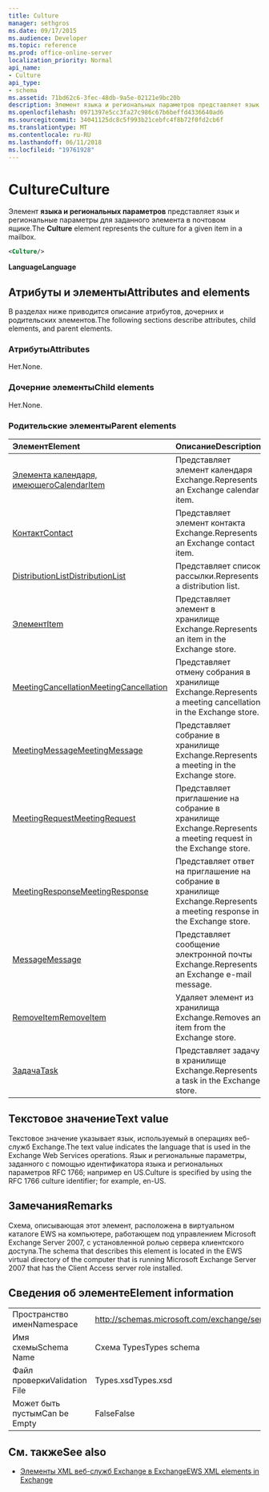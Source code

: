 ```yaml
---
title: Culture
manager: sethgros
ms.date: 09/17/2015
ms.audience: Developer
ms.topic: reference
ms.prod: office-online-server
localization_priority: Normal
api_name:
- Culture
api_type:
- schema
ms.assetid: 71bd62c6-3fec-48db-9a5e-02121e9bc20b
description: Элемент языка и региональных параметров представляет язык и региональные параметры для заданного элемента в почтовом ящике.
ms.openlocfilehash: 0971397e5cc3fa27c986c67b6beffd4336640ad6
ms.sourcegitcommit: 34041125dc8c5f993b21cebfc4f8b72f0fd2cb6f
ms.translationtype: MT
ms.contentlocale: ru-RU
ms.lasthandoff: 06/11/2018
ms.locfileid: "19761928"
---
```

# <a name="culture"></a><span data-ttu-id="a564e-103">Culture</span><span class="sxs-lookup"><span data-stu-id="a564e-103">Culture</span></span>

<span data-ttu-id="a564e-104">Элемент **языка и региональных параметров** представляет язык и региональные параметры для заданного элемента в почтовом ящике.</span><span class="sxs-lookup"><span data-stu-id="a564e-104">The **Culture** element represents the culture for a given item in a mailbox.</span></span> 
  
```xml
<Culture/>
```

 <span data-ttu-id="a564e-105">**Language**</span><span class="sxs-lookup"><span data-stu-id="a564e-105">**Language**</span></span>
## <a name="attributes-and-elements"></a><span data-ttu-id="a564e-106">Атрибуты и элементы</span><span class="sxs-lookup"><span data-stu-id="a564e-106">Attributes and elements</span></span>

<span data-ttu-id="a564e-107">В разделах ниже приводится описание атрибутов, дочерних и родительских элементов.</span><span class="sxs-lookup"><span data-stu-id="a564e-107">The following sections describe attributes, child elements, and parent elements.</span></span>
  
### <a name="attributes"></a><span data-ttu-id="a564e-108">Атрибуты</span><span class="sxs-lookup"><span data-stu-id="a564e-108">Attributes</span></span>

<span data-ttu-id="a564e-109">Нет.</span><span class="sxs-lookup"><span data-stu-id="a564e-109">None.</span></span>
  
### <a name="child-elements"></a><span data-ttu-id="a564e-110">Дочерние элементы</span><span class="sxs-lookup"><span data-stu-id="a564e-110">Child elements</span></span>

<span data-ttu-id="a564e-111">Нет.</span><span class="sxs-lookup"><span data-stu-id="a564e-111">None.</span></span>
  
### <a name="parent-elements"></a><span data-ttu-id="a564e-112">Родительские элементы</span><span class="sxs-lookup"><span data-stu-id="a564e-112">Parent elements</span></span>

|<span data-ttu-id="a564e-113">**Элемент**</span><span class="sxs-lookup"><span data-stu-id="a564e-113">**Element**</span></span>|<span data-ttu-id="a564e-114">**Описание**</span><span class="sxs-lookup"><span data-stu-id="a564e-114">**Description**</span></span>|
|:-----|:-----|
|[<span data-ttu-id="a564e-115">Элемента календаря, имеющего</span><span class="sxs-lookup"><span data-stu-id="a564e-115">CalendarItem</span></span>](calendaritem.md) <br/> |<span data-ttu-id="a564e-116">Представляет элемент календаря Exchange.</span><span class="sxs-lookup"><span data-stu-id="a564e-116">Represents an Exchange calendar item.</span></span>  <br/> |
|[<span data-ttu-id="a564e-117">Контакт</span><span class="sxs-lookup"><span data-stu-id="a564e-117">Contact</span></span>](contact.md) <br/> |<span data-ttu-id="a564e-118">Представляет элемент контакта Exchange.</span><span class="sxs-lookup"><span data-stu-id="a564e-118">Represents an Exchange contact item.</span></span>  <br/> |
|[<span data-ttu-id="a564e-119">DistributionList</span><span class="sxs-lookup"><span data-stu-id="a564e-119">DistributionList</span></span>](distributionlist.md) <br/> |<span data-ttu-id="a564e-120">Представляет список рассылки.</span><span class="sxs-lookup"><span data-stu-id="a564e-120">Represents a distribution list.</span></span>  <br/> |
|[<span data-ttu-id="a564e-121">Элемент</span><span class="sxs-lookup"><span data-stu-id="a564e-121">Item</span></span>](item.md) <br/> |<span data-ttu-id="a564e-122">Представляет элемент в хранилище Exchange.</span><span class="sxs-lookup"><span data-stu-id="a564e-122">Represents an item in the Exchange store.</span></span>  <br/> |
|[<span data-ttu-id="a564e-123">MeetingCancellation</span><span class="sxs-lookup"><span data-stu-id="a564e-123">MeetingCancellation</span></span>](meetingcancellation.md) <br/> |<span data-ttu-id="a564e-124">Представляет отмену собрания в хранилище Exchange.</span><span class="sxs-lookup"><span data-stu-id="a564e-124">Represents a meeting cancellation in the Exchange store.</span></span>  <br/> |
|[<span data-ttu-id="a564e-125">MeetingMessage</span><span class="sxs-lookup"><span data-stu-id="a564e-125">MeetingMessage</span></span>](meetingmessage.md) <br/> |<span data-ttu-id="a564e-126">Представляет собрание в хранилище Exchange.</span><span class="sxs-lookup"><span data-stu-id="a564e-126">Represents a meeting in the Exchange store.</span></span>  <br/> |
|[<span data-ttu-id="a564e-127">MeetingRequest</span><span class="sxs-lookup"><span data-stu-id="a564e-127">MeetingRequest</span></span>](meetingrequest.md) <br/> |<span data-ttu-id="a564e-128">Представляет приглашение на собрание в хранилище Exchange.</span><span class="sxs-lookup"><span data-stu-id="a564e-128">Represents a meeting request in the Exchange store.</span></span>  <br/> |
|[<span data-ttu-id="a564e-129">MeetingResponse</span><span class="sxs-lookup"><span data-stu-id="a564e-129">MeetingResponse</span></span>](meetingresponse.md) <br/> |<span data-ttu-id="a564e-130">Представляет ответ на приглашение на собрание в хранилище Exchange.</span><span class="sxs-lookup"><span data-stu-id="a564e-130">Represents a meeting response in the Exchange store.</span></span>  <br/> |
|[<span data-ttu-id="a564e-131">Message</span><span class="sxs-lookup"><span data-stu-id="a564e-131">Message</span></span>](message-ex15websvcsotherref.md) <br/> |<span data-ttu-id="a564e-132">Представляет сообщение электронной почты Exchange.</span><span class="sxs-lookup"><span data-stu-id="a564e-132">Represents an Exchange e-mail message.</span></span>  <br/> |
|[<span data-ttu-id="a564e-133">RemoveItem</span><span class="sxs-lookup"><span data-stu-id="a564e-133">RemoveItem</span></span>](removeitem.md) <br/> |<span data-ttu-id="a564e-134">Удаляет элемент из хранилища Exchange.</span><span class="sxs-lookup"><span data-stu-id="a564e-134">Removes an item from the Exchange store.</span></span>  <br/> |
|[<span data-ttu-id="a564e-135">Задача</span><span class="sxs-lookup"><span data-stu-id="a564e-135">Task</span></span>](task.md) <br/> |<span data-ttu-id="a564e-136">Представляет задачу в хранилище Exchange.</span><span class="sxs-lookup"><span data-stu-id="a564e-136">Represents a task in the Exchange store.</span></span>  <br/> |
   
## <a name="text-value"></a><span data-ttu-id="a564e-137">Текстовое значение</span><span class="sxs-lookup"><span data-stu-id="a564e-137">Text value</span></span>

<span data-ttu-id="a564e-138">Текстовое значение указывает язык, используемый в операциях веб-служб Exchange.</span><span class="sxs-lookup"><span data-stu-id="a564e-138">The text value indicates the language that is used in the Exchange Web Services operations.</span></span> <span data-ttu-id="a564e-139">Язык и региональные параметры, заданного с помощью идентификатора языка и региональных параметров RFC 1766; например en US.</span><span class="sxs-lookup"><span data-stu-id="a564e-139">Culture is specified by using the RFC 1766 culture identifier; for example, en-US.</span></span>
  
## <a name="remarks"></a><span data-ttu-id="a564e-140">Замечания</span><span class="sxs-lookup"><span data-stu-id="a564e-140">Remarks</span></span>

<span data-ttu-id="a564e-141">Схема, описывающая этот элемент, расположена в виртуальном каталоге EWS на компьютере, работающем под управлением Microsoft Exchange Server 2007, с установленной ролью сервера клиентского доступа.</span><span class="sxs-lookup"><span data-stu-id="a564e-141">The schema that describes this element is located in the EWS virtual directory of the computer that is running Microsoft Exchange Server 2007 that has the Client Access server role installed.</span></span>
  
## <a name="element-information"></a><span data-ttu-id="a564e-142">Сведения об элементе</span><span class="sxs-lookup"><span data-stu-id="a564e-142">Element information</span></span>

|||
|:-----|:-----|
|<span data-ttu-id="a564e-143">Пространство имен</span><span class="sxs-lookup"><span data-stu-id="a564e-143">Namespace</span></span>  <br/> |http://schemas.microsoft.com/exchange/services/2006/types  <br/> |
|<span data-ttu-id="a564e-144">Имя схемы</span><span class="sxs-lookup"><span data-stu-id="a564e-144">Schema Name</span></span>  <br/> |<span data-ttu-id="a564e-145">Схема Types</span><span class="sxs-lookup"><span data-stu-id="a564e-145">Types schema</span></span>  <br/> |
|<span data-ttu-id="a564e-146">Файл проверки</span><span class="sxs-lookup"><span data-stu-id="a564e-146">Validation File</span></span>  <br/> |<span data-ttu-id="a564e-147">Types.xsd</span><span class="sxs-lookup"><span data-stu-id="a564e-147">Types.xsd</span></span>  <br/> |
|<span data-ttu-id="a564e-148">Может быть пустым</span><span class="sxs-lookup"><span data-stu-id="a564e-148">Can be Empty</span></span>  <br/> |<span data-ttu-id="a564e-149">False</span><span class="sxs-lookup"><span data-stu-id="a564e-149">False</span></span>  <br/> |
   
## <a name="see-also"></a><span data-ttu-id="a564e-150">См. также</span><span class="sxs-lookup"><span data-stu-id="a564e-150">See also</span></span>



- [<span data-ttu-id="a564e-151">Элементы XML веб-служб Exchange в Exchange</span><span class="sxs-lookup"><span data-stu-id="a564e-151">EWS XML elements in Exchange</span></span>](ews-xml-elements-in-exchange.md)

